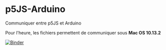 # p5JS-Arduino
Communiquer entre p5JS et Arduino

Pour l'heure, les fichiers permettent de communiquer sous **Mac OS 10.13.2**

[![Binder](https://mybinder.org/badge.svg)](https://mybinder.org/v2/gh/Bruno-Garin/p5JS-Arduino/upload/master/master)
